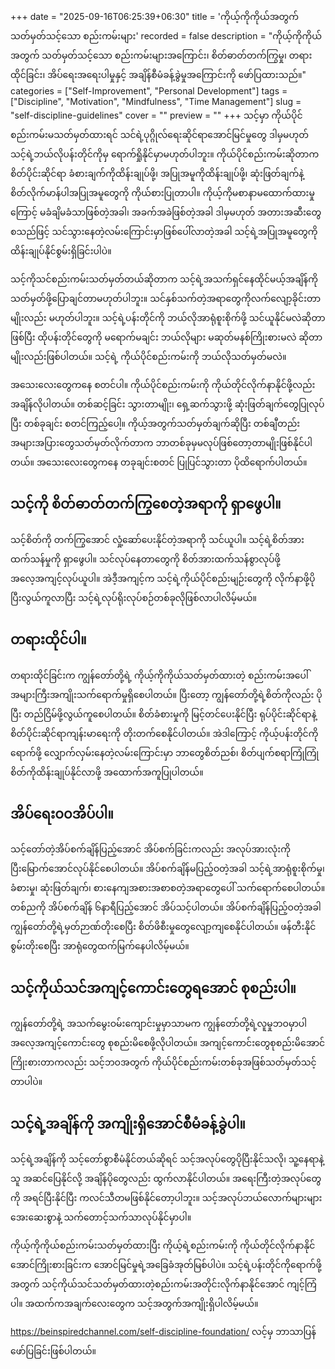 +++
date = "2025-09-16T06:25:39+06:30"
title = 'ကိုယ့်ကိုကိုယ်အတွက် သတ်မှတ်သင့်သော စည်းကမ်းများ'
recorded = false
description = "ကိုယ့်ကိုကိုယ်အတွက် သတ်မှတ်သင့်သော စည်းကမ်းများအကြောင်း၊ စိတ်ဓာတ်တက်ကြွမှု၊ တရားထိုင်ခြင်း၊ အိပ်ရေးအရေးပါမှုနှင့် အချိန်စီမံခန့်ခွဲမှုအကြောင်းကို ဖော်ပြထားသည်။"
categories = ["Self-Improvement", "Personal Development"]
tags = ["Discipline", "Motivation", "Mindfulness", "Time Management"]
slug = "self-discipline-guidelines"
cover = ""
preview = ""
+++
သင့်မှာ ကိုယ်ပိုင်စည်းကမ်းမသတ်မှတ်ထားရင် သင်ရဲ့ပုဂ္ဂိုလ်ရေးဆိုင်ရာအောင်မြင်မှုတွေ ဒါမှမဟုတ် သင့်ရဲ့ဘယ်လိုပန်းတိုင်ကိုမှ ရောက်ရှိုနိုင်မှာမဟုတ်ပါဘူး။ ကိုယ်ပိုင်စည်းကမ်းဆိုတာက စိတ်ပိုင်းဆိုင်ရာ ခံစားချက်ကိုထိန်းချုပ်ဖို့၊ အပြုအမူကိုထိန်းချုပ်ဖို့၊ ဆုံးဖြတ်ချက်နဲ့ စိတ်လိုက်မာန်ပါအပြုအမူတွေကို ကိုယ်စားပြုတာပါ။ ကိုယ့်ကိုမစာနာမထောက်ထားမှုကြောင့် မခံချိမခံသာဖြစ်တဲ့အခါ၊ အခက်အခဲဖြစ်တဲ့အခါ ဒါမှမဟုတ် အတားအဆီးတွေ စသည်ဖြင့် သင်သွားနေတဲ့လမ်းကြောင်းမှာဖြစ်ပေါ်လာတဲ့အခါ သင့်ရဲ့အပြုအမူတွေကို ထိန်းချုပ်နိုင်စွမ်းရှိခြင်းပါပဲ။

သင့်ကိုသင်စည်းကမ်းသတ်မှတ်တယ်ဆိုတာက သင့်ရဲ့အသက်ရှင်နေထိုင်မယ့်အချိန်ကို သတ်မှတ်ဖို့ပြောချင်တာမဟုတ်ပါဘူး။ သင်နှစ်သက်တဲ့အရာတွေကိုလက်လျော့ခိုင်းတာမျိုးလည်း မဟုတ်ပါဘူး။ သင့်ရဲ့ပန်းတိုင်ကို ဘယ်လိုအာရုံစူးစိုက်ဖို့ သင်ယူနိုင်မလဲဆိုတာဖြစ်ပြီး ထိုပန်းတိုင်တွေကို မရောက်မချင်း ဘယ်လိုများ မဆုတ်မနစ်ကြိုးစားမလဲ ဆိုတာမျိုးလည်းဖြစ်ပါတယ်။
သင့်ရဲ့ ကိုယ်ပိုင်စည်းကမ်းကို ဘယ်လိုသတ်မှတ်မလဲ။

အသေးလေးတွေကနေ စတင်ပါ။ ကိုယ်ပိုင်စည်းကမ်းကို ကိုယ်တိုင်လိုက်နာနိုင်ဖို့လည်း အချိန်လိုပါတယ်။ တစ်ဆင့်ခြင်း သွားတာမျိုး၊ ရှေ့ဆက်သွားဖို့ ဆုံးဖြတ်ချက်တွေပြုလုပ်ပြီး တစ်ခုချင်း စတင်ကြည့်ပေါ့။ ကိုယ့်အတွက်သတ်မှတ်ချက်ဆိုပြီး တစ်ချီတည်း အများအပြားတွေသတ်မှတ်လိုက်တာက ဘာတစ်ခုမှမလုပ်ဖြစ်တော့တာမျိုးဖြစ်နိုင်ပါတယ်။ အသေးလေးတွေကနေ တခုချင်းစတင် ပြုပြင်သွားတာ ပိုထိရောက်ပါတယ်။

## သင့်ကို စိတ်ဓာတ်တက်ကြွစေတဲ့အရာကို ရှာဖွေပါ။
သင့်စိတ်ကို တက်ကြွအောင် လှုံ့ဆော်ပေးနိုင်တဲ့အရာကို သင်ယူပါ။ သင့်ရဲ့စိတ်အားထက်သန်မှုကို ရှာဖွေပါ။ သင်လုပ်နေတာတွေကို စိတ်အားထက်သန်စွာလုပ်ဖို့ အလေ့အကျင့်လုပ်ယူပါ။ အဲဒီ့အကျင့်က သင့်ရဲ့ကိုယ်ပိုင်စည်းမျဉ်းတွေကို လိုက်နာဖို့ပိုပြီးလွယ်ကူလာပြီး သင့်ရဲ့လုပ်ရိုးလုပ်စဉ်တစ်ခုလိုဖြစ်လာပါလိမ့်မယ်။

## တရားထိုင်ပါ။
တရားထိုင်ခြင်းက ကျွန်တော်တို့ရဲ့ ကိုယ့်ကိုကိုယ်သတ်မှတ်ထားတဲ့ စည်းကမ်းအပေါ် အများကြီးအကျိုးသက်ရောက်မှုရှိစေပါတယ်။ ပြီးတော့ ကျွန်တော်တို့ရဲ့စိတ်ကိုလည်း ပိုပြီး တည်ငြိမ်ဖို့လွယ်ကူစေပါတယ်။ စိတ်ခံစားမှုကို မြင့်တင်ပေးနိုင်ပြီး ရုပ်ပိုင်းဆိုင်ရာနဲ့ စိတ်ပိုင်းဆိုင်ရာကျန်းမာရေးကို တိုးတက်စေနိုင်ပါတယ်။ အဲဒါကြောင့် ကိုယ့်ပန်းတိုင်ကိုရောက်ဖို့ လျှောက်လှမ်းနေတဲ့လမ်းကြောင်းမှာ ဘာတွေစိတ်ညစ်၊ စိတ်ပျက်စရာကြုံကြုံ စိတ်ကိုထိန်းချုပ်နိုင်လာဖို့ အထောက်အကူပြုပါတယ်။

## အိပ်ရေး၀၀အိပ်ပါ။
သင့်တော်တဲ့အိပ်စက်ချိန်ပြည့်အောင် အိပ်စက်ခြင်းကလည်း အလုပ်အားလုံးကို ပြီးမြောက်အောင်လုပ်နိုင်စေပါတယ်။ အိပ်စက်ချိန်မပြည့်ဝတဲ့အခါ သင့်ရဲ့အာရုံစူးစိုက်မှု၊ ခံစားမှု၊ ဆုံးဖြတ်ချက်၊ စားနေကျအစားအစာစတဲ့အရာတွေပေါ် သက်ရောက်စေပါတယ်။ တစ်ညကို အိပ်စက်ချိန် ၆နာရီပြည့်အောင် အိပ်သင့်ပါတယ်။ အိပ်စက်ချိန်ပြည့်ဝတဲ့အခါ ကျွန်တော်တို့ရဲ့မှတ်ဉာဏ်တိုးစေပြီး စိတ်ဖိစီးမှုတွေလျော့ကျစေနိုင်ပါတယ်။ ဖန်တီးနိုင်စွမ်းတိုးစေပြီး အာရုံတွေထက်မြက်နေပါလိမ့်မယ်။

## သင့်ကိုယ်သင်အကျင့်ကောင်းတွေရအောင် စုစည်းပါ။
ကျွန်တော်တို့ရဲ့ အသက်မွေးဝမ်းကျောင်းမှုမှာသာမက ကျွန်တော်တို့ရဲ့လူမှုဘဝမှာပါ အလေ့အကျင့်ကောင်းတွေ စုစည်းမိစေဖို့လိုပါတယ်။ အကျင့်ကောင်းတွေစုစည်းမိအောင် ကြိုးစားတာကလည်း သင့်ဘဝအတွက် ကိုယ်ပိုင်စည်းကမ်းတစ်ခုအဖြစ်သတ်မှတ်သင့်တာပါပဲ။

## သင့်ရဲ့အချိန်ကို အကျိုးရှိအောင်စီမံခန့်ခွဲပါ။
သင့်ရဲ့အချိန်ကို သင့်တော်စွာစီမံနိုင်တယ်ဆိုရင် သင့်အလုပ်တွေပိုပြီးနိုင်သလို၊ သူ့နေရာနဲ့သူ အဆင်ပြေနိုင်လို့ အချိန်ပိုတွေလည်း ထွက်လာနိုင်ပါတယ်။ အရေးကြီးတဲ့အလုပ်တွေကို အရင်ပြီးနိုင်ပြီး ကလင်သီတမဖြစ်နိုင်တော့ပါဘူး။ သင့်အလုပ်ဘယ်လောက်များများ အေးဆေးစွာနဲ့ သက်တောင့်သက်သာလုပ်နိုင်မှာပါ။

ကိုယ့်ကိုကိုယ်စည်းကမ်းသတ်မှတ်ထားပြီး ကိုယ့်ရဲ့စည်းကမ်းကို ကိုယ်တိုင်လိုက်နာနိုင်အောင်ကြိုးစားခြင်းက အောင်မြင်မှုရဲ့အခြေခံအုတ်မြစ်ပါပဲ။ သင့်ရဲ့ပန်းတိုင်ကိုရောက်ဖို့အတွက် သင့်ကိုယ်သင်သတ်မှတ်ထားတဲ့စည်းကမ်းအတိုင်းလိုက်နာနိုင်အောင် ကျင့်ကြံပါ။ အထက်ကအချက်လေးတွေက သင့်အတွက်အကျိုးရှိပါလိမ့်မယ်။

https://beinspiredchannel.com/self-discipline-foundation/ လင့်မှ ဘာသာပြန်ဖော်ပြခြင်းဖြစ်ပါတယ်။
